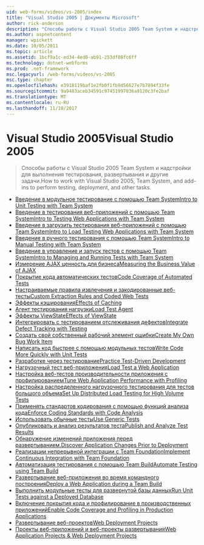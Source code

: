 ```yaml
---
uid: web-forms/videos/vs-2005/index
title: "Visual Studio 2005 | Документы Microsoft"
author: rick-anderson
description: "Способы работы с Visual Studio 2005 Team System и надстройки для выполнения тестирования, развертывания и другие задачи."
ms.author: aspnetcontent
manager: wpickett
ms.date: 10/05/2011
ms.topic: article
ms.assetid: 1bcf9a1c-ed34-4ed0-ab91-253df08fc6ff
ms.technology: dotnet-webforms
ms.prod: .net-framework
msc.legacyurl: /web-forms/videos/vs-2005
msc.type: chapter
ms.openlocfilehash: e3918119baf1e2fb0f1fb9d56627e7b7894f33fe
ms.sourcegitcommit: 9a9483aceb34591c97451997036a9120c3fe2baf
ms.translationtype: MT
ms.contentlocale: ru-RU
ms.lasthandoff: 11/10/2017
---
```

<a name="visual-studio-2005"></a><span data-ttu-id="4c426-103">Visual Studio 2005</span><span class="sxs-lookup"><span data-stu-id="4c426-103">Visual Studio 2005</span></span>
====================
> <span data-ttu-id="4c426-104">Способы работы с Visual Studio 2005 Team System и надстройки для выполнения тестирования, развертывания и другие задачи.</span><span class="sxs-lookup"><span data-stu-id="4c426-104">How to work with Visual Studio 2005, Team System, and add-ins to perform testing, deployment, and other tasks.</span></span>


- [<span data-ttu-id="4c426-105">Введение в модульное тестирование с помощью Team System</span><span class="sxs-lookup"><span data-stu-id="4c426-105">Intro to Unit Testing with Team System</span></span>](introduction-to-unit-testing-with-team-system.md)
- [<span data-ttu-id="4c426-106">Введение в тестирования веб-приложений с помощью Team System</span><span class="sxs-lookup"><span data-stu-id="4c426-106">Intro to Testing Web Applications with Team System</span></span>](introduction-to-testing-web-applications-with-team-system.md)
- [<span data-ttu-id="4c426-107">Введение в загрузить тестирования веб-приложений с помощью Team System</span><span class="sxs-lookup"><span data-stu-id="4c426-107">Intro to Load Testing Web Applications with Team System</span></span>](introduction-to-load-testing-web-applications-with-team-system.md)
- [<span data-ttu-id="4c426-108">Введение в ручного тестирования с помощью Team System</span><span class="sxs-lookup"><span data-stu-id="4c426-108">Intro to Manual Testing with Team System</span></span>](introduction-to-manual-testing-with-team-system.md)
- [<span data-ttu-id="4c426-109">Введение в управление и запуск тестов с помощью Team System</span><span class="sxs-lookup"><span data-stu-id="4c426-109">Intro to Managing and Running Tests with Team System</span></span>](introduction-to-managing-and-running-tests-with-team-system.md)
- [<span data-ttu-id="4c426-110">Измерение AJAX ценность для бизнеса</span><span class="sxs-lookup"><span data-stu-id="4c426-110">Measuring the Business Value of AJAX</span></span>](measuring-the-business-value-of-ajax.md)
- [<span data-ttu-id="4c426-111">Покрытие кода автоматических тестов</span><span class="sxs-lookup"><span data-stu-id="4c426-111">Code Coverage of Automated Tests</span></span>](code-coverage-of-automated-tests.md)
- [<span data-ttu-id="4c426-112">Настраиваемые правила извлечения и закодированные веб-тесты</span><span class="sxs-lookup"><span data-stu-id="4c426-112">Custom Extraction Rules and Coded Web Tests</span></span>](custom-extraction-rules-and-coded-web-tests.md)
- [<span data-ttu-id="4c426-113">Эффекты кэширования</span><span class="sxs-lookup"><span data-stu-id="4c426-113">Effects of Caching</span></span>](the-effects-of-caching.md)
- [<span data-ttu-id="4c426-114">Агент тестирования нагрузки</span><span class="sxs-lookup"><span data-stu-id="4c426-114">Load Test Agent</span></span>](using-the-load-test-agent.md)
- [<span data-ttu-id="4c426-115">Эффекты ViewState</span><span class="sxs-lookup"><span data-stu-id="4c426-115">Effects of ViewState</span></span>](the-effects-of-viewstate.md)
- [<span data-ttu-id="4c426-116">Интегрировать с тестированием отслеживания дефектов</span><span class="sxs-lookup"><span data-stu-id="4c426-116">Integrate Defect Tracking with Testing</span></span>](how-do-i-integrate-defect-tracking-with-testing.md)
- [<span data-ttu-id="4c426-117">Создать свой собственный рабочий элемент ошибки</span><span class="sxs-lookup"><span data-stu-id="4c426-117">Create My Own Bug Work Item</span></span>](how-do-i-create-my-own-bug-work-item.md)
- [<span data-ttu-id="4c426-118">Написать код быстрее с помощью модульных тестов</span><span class="sxs-lookup"><span data-stu-id="4c426-118">Write Code More Quickly with Unit Tests</span></span>](how-do-i-write-code-more-quickly-with-unit-tests.md)
- [<span data-ttu-id="4c426-119">Разработке через тестирование</span><span class="sxs-lookup"><span data-stu-id="4c426-119">Practice Test-Driven Development</span></span>](how-do-i-practice-test-driven-development.md)
- [<span data-ttu-id="4c426-120">Нагрузочный тест веб-приложения</span><span class="sxs-lookup"><span data-stu-id="4c426-120">Load Test a Web Application</span></span>](how-do-i-load-test-a-web-application.md)
- [<span data-ttu-id="4c426-121">Настройка веб-тестов производительности приложения с профилированием</span><span class="sxs-lookup"><span data-stu-id="4c426-121">Tune Web Application Performance with Profiling</span></span>](how-do-i-tune-web-application-performance-with-profiling.md)
- [<span data-ttu-id="4c426-122">Настройка распределенного нагрузочного тестирования для тестов большого объема</span><span class="sxs-lookup"><span data-stu-id="4c426-122">Set Up Distributed Load Testing for High Volume Tests</span></span>](how-do-i-set-up-distributed-load-testing-for-high-volume-tests.md)
- [<span data-ttu-id="4c426-123">Применять стандартов кодирования с помощью функций анализа кода</span><span class="sxs-lookup"><span data-stu-id="4c426-123">Enforce Coding Standards with Code Analysis</span></span>](how-do-i-enforce-coding-standards-with-code-analysis.md)
- [<span data-ttu-id="4c426-124">Использовать обычные тесты</span><span class="sxs-lookup"><span data-stu-id="4c426-124">Use Generic Tests</span></span>](how-do-i-use-generic-tests.md)
- [<span data-ttu-id="4c426-125">Опубликовать и анализ результатов теста</span><span class="sxs-lookup"><span data-stu-id="4c426-125">Publish and Analyze Test Results</span></span>](how-do-i-publish-and-analyze-test-results.md)
- [<span data-ttu-id="4c426-126">Обнаружение изменений приложения перед развертыванием.</span><span class="sxs-lookup"><span data-stu-id="4c426-126">Discover Application Changes Prior to Deployment</span></span>](how-do-i-discover-application-changes-prior-to-deployment.md)
- [<span data-ttu-id="4c426-127">Реализации непрерывной интеграции с Team Foundation</span><span class="sxs-lookup"><span data-stu-id="4c426-127">Implement Continuous Integration with Team Foundation</span></span>](how-do-i-implement-continuous-integration-with-team-foundation.md)
- [<span data-ttu-id="4c426-128">Автоматизация тестирования с помощью Team Build</span><span class="sxs-lookup"><span data-stu-id="4c426-128">Automate Testing using Team Build</span></span>](how-do-i-automate-testing-using-team-build.md)
- [<span data-ttu-id="4c426-129">Развертывание веб-приложения во время командного построения</span><span class="sxs-lookup"><span data-stu-id="4c426-129">Deploy a Web Application during a Team Build</span></span>](how-do-i-deploy-a-web-application-during-a-team-build.md)
- [<span data-ttu-id="4c426-130">Выполнить модульные тесты для развернутой базы данных</span><span class="sxs-lookup"><span data-stu-id="4c426-130">Run Unit Tests against a Deployed Database</span></span>](how-do-i-run-unit-tests-against-a-deployed-database.md)
- [<span data-ttu-id="4c426-131">Включение покрытия кода и профилирование в производственных приложений</span><span class="sxs-lookup"><span data-stu-id="4c426-131">Enable Code Coverage and Profiling in Production Applications</span></span>](how-do-i-enable-code-coverage-and-profiling-in-production-applications.md)
- [<span data-ttu-id="4c426-132">Развертывание веб-проектов</span><span class="sxs-lookup"><span data-stu-id="4c426-132">Web Deployment Projects</span></span>](web-deployment-projects.md)
- [<span data-ttu-id="4c426-133">Проекты веб-приложений и веб-проекты развертывания</span><span class="sxs-lookup"><span data-stu-id="4c426-133">Web Application Projects & Web Deployment Projects</span></span>](web-application-projects-web-deployment-projects.md)
